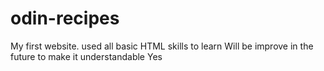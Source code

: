 # odin-recipes
My first website. 
used all basic HTML skills to learn
Will be improve in the future to make it understandable
Yes